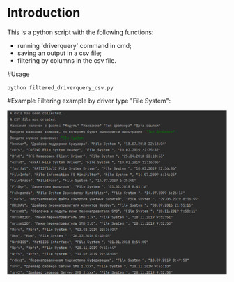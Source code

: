 # Introduction
This is a python script with the following functions:
- running 'driverquery' command in cmd;
- saving an output in a csv file;
- filtering by columns in the csv file.

#Usage

    python filtered_driverquery_csv.py

#Example
Filtering example by driver type "File System": 

![Screenshot](example.PNG)